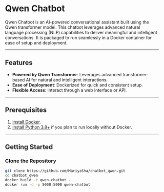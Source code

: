 # Qwen Chatbot

Qwen Chatbot is an AI-powered conversational assistant built using the Qwen transformer model. This chatbot leverages advanced natural language processing (NLP) capabilities to deliver meaningful and intelligent conversations. It is packaged to run seamlessly in a Docker container for ease of setup and deployment.

---

## Features

- **Powered by Qwen Transformer**: Leverages advanced transformer-based AI for natural and intelligent interactions.
- **Ease of Deployment**: Dockerized for quick and consistent setup.
- **Flexible Access**: Interact through a web interface or API.

---

## Prerequisites

1. [Install Docker](https://docs.docker.com/get-docker/).
2. [Install Python 3.8+](https://www.python.org/downloads/) if you plan to run locally without Docker.

---

## Getting Started

### Clone the Repository

```bash
git clone https://github.com/MariyaSha/chatbot_qwen.git
cd chatbot_qwen
docker build -t qwen-chatbot .
docker run -d -p 5000:5000 qwen-chatbot


